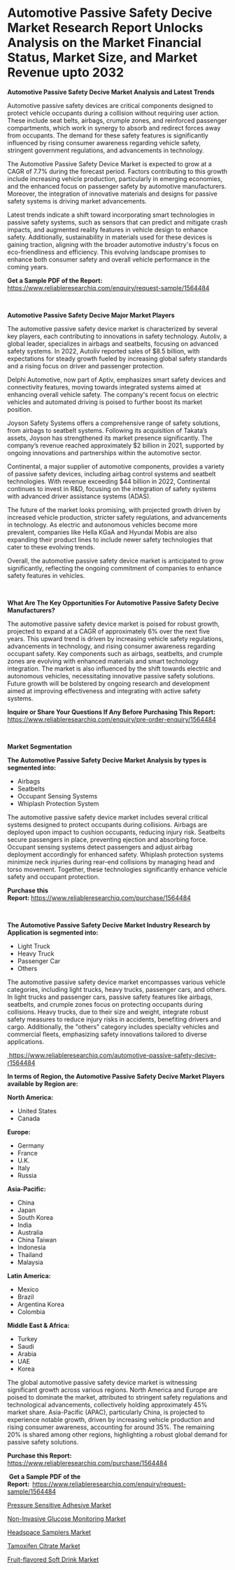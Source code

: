 <p><h1>Automotive Passive Safety Decive Market Research Report Unlocks Analysis on the Market Financial Status, Market Size, and Market Revenue upto 2032</h1></p><p><strong>Automotive Passive Safety Decive Market Analysis and Latest Trends</strong></p>
<p><p>Automotive passive safety devices are critical components designed to protect vehicle occupants during a collision without requiring user action. These include seat belts, airbags, crumple zones, and reinforced passenger compartments, which work in synergy to absorb and redirect forces away from occupants. The demand for these safety features is significantly influenced by rising consumer awareness regarding vehicle safety, stringent government regulations, and advancements in technology. </p><p>The Automotive Passive Safety Device Market is expected to grow at a CAGR of 7.7% during the forecast period. Factors contributing to this growth include increasing vehicle production, particularly in emerging economies, and the enhanced focus on passenger safety by automotive manufacturers. Moreover, the integration of innovative materials and designs for passive safety systems is driving market advancements. </p><p>Latest trends indicate a shift toward incorporating smart technologies in passive safety systems, such as sensors that can predict and mitigate crash impacts, and augmented reality features in vehicle design to enhance safety. Additionally, sustainability in materials used for these devices is gaining traction, aligning with the broader automotive industry's focus on eco-friendliness and efficiency. This evolving landscape promises to enhance both consumer safety and overall vehicle performance in the coming years.</p></p>
<p><strong>Get a Sample PDF of the Report:&nbsp;</strong> <a href="https://www.reliableresearchiq.com/enquiry/request-sample/1564484?utm_campaign=1896&utm_medium=2&utm_source=Github&utm_content=ia&utm_term=30012025&utm_id=automotive-passive-safety-decive">https://www.reliableresearchiq.com/enquiry/request-sample/1564484</a></p>
<p>&nbsp;</p>
<p><strong>Automotive Passive Safety Decive Major Market Players</strong></p>
<p><p>The automotive passive safety device market is characterized by several key players, each contributing to innovations in safety technology. Autoliv, a global leader, specializes in airbags and seatbelts, focusing on advanced safety systems. In 2022, Autoliv reported sales of $8.5 billion, with expectations for steady growth fueled by increasing global safety standards and a rising focus on driver and passenger protection.</p><p>Delphi Automotive, now part of Aptiv, emphasizes smart safety devices and connectivity features, moving towards integrated systems aimed at enhancing overall vehicle safety. The company's recent focus on electric vehicles and automated driving is poised to further boost its market position.</p><p>Joyson Safety Systems offers a comprehensive range of safety solutions, from airbags to seatbelt systems. Following its acquisition of Takata’s assets, Joyson has strengthened its market presence significantly. The company’s revenue reached approximately $2 billion in 2021, supported by ongoing innovations and partnerships within the automotive sector.</p><p>Continental, a major supplier of automotive components, provides a variety of passive safety devices, including airbag control systems and seatbelt technologies. With revenue exceeding $44 billion in 2022, Continental continues to invest in R&D, focusing on the integration of safety systems with advanced driver assistance systems (ADAS).</p><p>The future of the market looks promising, with projected growth driven by increased vehicle production, stricter safety regulations, and advancements in technology. As electric and autonomous vehicles become more prevalent, companies like Hella KGaA and Hyundai Mobis are also expanding their product lines to include newer safety technologies that cater to these evolving trends.</p><p>Overall, the automotive passive safety device market is anticipated to grow significantly, reflecting the ongoing commitment of companies to enhance safety features in vehicles.</p></p>
<p>&nbsp;</p>
<p><strong>What Are The Key Opportunities For Automotive Passive Safety Decive Manufacturers?</strong></p>
<p><p>The automotive passive safety device market is poised for robust growth, projected to expand at a CAGR of approximately 6% over the next five years. This upward trend is driven by increasing vehicle safety regulations, advancements in technology, and rising consumer awareness regarding occupant safety. Key components such as airbags, seatbelts, and crumple zones are evolving with enhanced materials and smart technology integration. The market is also influenced by the shift towards electric and autonomous vehicles, necessitating innovative passive safety solutions. Future growth will be bolstered by ongoing research and development aimed at improving effectiveness and integrating with active safety systems.</p></p>
<p><strong>Inquire or Share Your Questions If Any Before Purchasing This Report:</strong> <a href="https://www.reliableresearchiq.com/enquiry/pre-order-enquiry/1564484?utm_campaign=1896&utm_medium=2&utm_source=Github&utm_content=ia&utm_term=30012025&utm_id=automotive-passive-safety-decive">https://www.reliableresearchiq.com/enquiry/pre-order-enquiry/1564484</a></p>
<p>&nbsp;</p>
<p><strong>Market Segmentation</strong></p>
<p><strong>The Automotive Passive Safety Decive Market Analysis by types is segmented into:</strong></p>
<p><ul><li>Airbags</li><li>Seatbelts</li><li>Occupant Sensing Systems</li><li>Whiplash Protection System</li></ul></p>
<p><p>The automotive passive safety device market includes several critical systems designed to protect occupants during collisions. Airbags are deployed upon impact to cushion occupants, reducing injury risk. Seatbelts secure passengers in place, preventing ejection and absorbing force. Occupant sensing systems detect passengers and adjust airbag deployment accordingly for enhanced safety. Whiplash protection systems minimize neck injuries during rear-end collisions by managing head and torso movement. Together, these technologies significantly enhance vehicle safety and occupant protection.</p></p>
<p><strong>Purchase this Report:&nbsp;</strong><a href="https://www.reliableresearchiq.com/purchase/1564484?utm_campaign=1896&utm_medium=2&utm_source=Github&utm_content=ia&utm_term=30012025&utm_id=automotive-passive-safety-decive">https://www.reliableresearchiq.com/purchase/1564484</a></p>
<p>&nbsp;</p>
<p><strong>The Automotive Passive Safety Decive Market Industry Research by Application is segmented into:</strong></p>
<p><ul><li>Light Truck</li><li>Heavy Truck</li><li>Passenger Car</li><li>Others</li></ul></p>
<p><p>The automotive passive safety device market encompasses various vehicle categories, including light trucks, heavy trucks, passenger cars, and others. In light trucks and passenger cars, passive safety features like airbags, seatbelts, and crumple zones focus on protecting occupants during collisions. Heavy trucks, due to their size and weight, integrate robust safety measures to reduce injury risks in accidents, benefiting drivers and cargo. Additionally, the "others" category includes specialty vehicles and commercial fleets, emphasizing safety innovations tailored to diverse applications.</p></p>
<p><a href="https://www.reliableresearchiq.com/automotive-passive-safety-decive-r1564484?utm_campaign=1896&utm_medium=2&utm_source=Github&utm_content=ia&utm_term=30012025&utm_id=automotive-passive-safety-decive">&nbsp;https://www.reliableresearchiq.com/automotive-passive-safety-decive-r1564484</a></p>
<p><strong>In terms of Region, the Automotive Passive Safety Decive Market Players available by Region are:</strong></p>
<p>
    <p> <strong> North America: </strong>
        <ul>
            <li>United States</li>
            <li>Canada</li>
        </ul>
        </p> 
    <p> <strong> Europe: </strong>
        <ul>
            <li>Germany</li>
            <li>France</li>
            <li>U.K.</li>
            <li>Italy</li>
            <li>Russia</li>
        </ul>
        </p> 
    <p> <strong> Asia-Pacific: </strong>
        <ul>
            <li>China</li>
            <li>Japan</li>
            <li>South Korea</li>
            <li>India</li>
            <li>Australia</li>
            <li>China Taiwan</li>
            <li>Indonesia</li>
            <li>Thailand</li>
            <li>Malaysia</li>
        </ul>
        </p> 
    <p> <strong> Latin America: </strong>
        <ul>
            <li>Mexico</li>
            <li>Brazil</li>
            <li>Argentina Korea</li>
            <li>Colombia</li>
        </ul>
        </p> 
    <p> <strong> Middle East & Africa: </strong>
        <ul>
            <li>Turkey</li>
            <li>Saudi</li>
            <li>Arabia</li>
            <li>UAE</li>
            <li>Korea</li>
        </ul>
    </p>
    </p>
<p><p>The global automotive passive safety device market is witnessing significant growth across various regions. North America and Europe are poised to dominate the market, attributed to stringent safety regulations and technological advancements, collectively holding approximately 45% market share. Asia-Pacific (APAC), particularly China, is projected to experience notable growth, driven by increasing vehicle production and rising consumer awareness, accounting for around 35%. The remaining 20% is shared among other regions, highlighting a robust global demand for passive safety solutions.</p></p>
<p><strong>Purchase this Report: </strong><a href="https://www.reliableresearchiq.com/purchase/1564484?utm_campaign=1896&utm_medium=2&utm_source=Github&utm_content=ia&utm_term=30012025&utm_id=automotive-passive-safety-decive">https://www.reliableresearchiq.com/purchase/1564484</a></p>
<p>&nbsp;<strong>Get a Sample PDF of the Report:&nbsp;&nbsp;</strong><a href="https://www.reliableresearchiq.com/enquiry/request-sample/1564484?utm_campaign=1896&utm_medium=2&utm_source=Github&utm_content=ia&utm_term=30012025&utm_id=automotive-passive-safety-decive">https://www.reliableresearchiq.com/enquiry/request-sample/1564484</a></p>
<p><strong></strong></p>
<p><p><a href="https://github.com/binnazcassam/Market-Research-Report-List-1/blob/main/pressure-sensitive-adhesive-market.md?utm_campaign=1896&utm_medium=2&utm_source=Github&utm_content=ia&utm_term=30012025&utm_id=automotive-passive-safety-decive">Pressure Sensitive Adhesive Market</a></p><p><a href="https://www.linkedin.com/pulse/non-invasive-glucose-monitoring-market-outlook-from-2025-2032-7oikc?utm_campaign=1896&utm_medium=2&utm_source=Github&utm_content=ia&utm_term=30012025&utm_id=automotive-passive-safety-decive">Non-Invasive Glucose Monitoring Market</a></p><p><a href="https://www.linkedin.com/pulse/global-headspace-samplers-market-analysis-2025-2032-average-dadic?utm_campaign=1896&utm_medium=2&utm_source=Github&utm_content=ia&utm_term=30012025&utm_id=automotive-passive-safety-decive">Headspace Samplers Market</a></p><p><a href="https://github.com/genayziben/Market-Research-Report-List-1/blob/main/tamoxifen-citrate-market.md?utm_campaign=1896&utm_medium=2&utm_source=Github&utm_content=ia&utm_term=30012025&utm_id=automotive-passive-safety-decive">Tamoxifen Citrate Market</a></p><p><a href="https://www.linkedin.com/pulse/fruit-flavored-soft-drink-market-size-average-cagr-137-revenue-xo5ae?utm_campaign=1896&utm_medium=2&utm_source=Github&utm_content=ia&utm_term=30012025&utm_id=automotive-passive-safety-decive">Fruit-flavored Soft Drink Market</a></p></p>